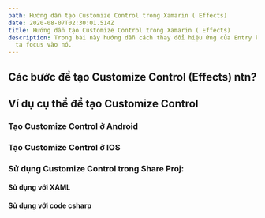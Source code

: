 ```yaml
---
path: Hướng dẫn tạo Customize Control trong Xamarin ( Effects)
date: 2020-08-07T02:30:01.514Z
title: Hướng dẫn tạo Customize Control trong Xamarin ( Effects)
description: Trong bài này hướng dẫn cách thay đổi hiệu ứng của Entry khi chúng
  ta focus vào nó.
---
```

## Các bước để tạo Customize Control (Effects) ntn?

## Ví dụ cụ thể để tạo Customize Control

### Tạo Customize Control ở Android

### Tạo Customize Control ở IOS

### Sử dụng Customize Control trong Share Proj:

#### Sử dụng với XAML

#### Sử dụng với code csharp